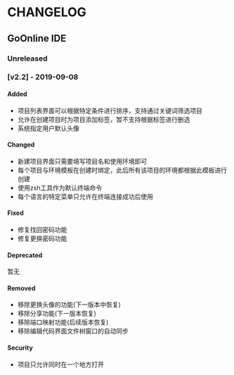 # CHANGELOG

## GoOnline IDE

### Unreleased

### \[v2.2\] - 2019-09-08

#### Added

* 项目列表界面可以根据特定条件进行排序，支持通过关键词筛选项目
* 允许在创建项目时为项目添加标签，暂不支持根据标签进行删选
* 系统指定用户默认头像

#### Changed

* 新建项目界面只需要填写项目名和使用环境即可
* 每个项目与环境模板在创建时绑定，此后所有该项目的环境都根据此模板进行创建
* 使用zsh工具作为默认终端命令
* 每个语言的特定菜单只允许在终端连接成功后使用

#### Fixed

* 修复找回密码功能
* 修复更换密码功能

#### Deprecated

暂无

#### Removed

* 移除更换头像的功能\(下一版本中恢复\)
* 移除分享功能\(下一版本恢复\)
* 移除端口映射功能\(后续版本恢复\)
* 移除编辑代码界面文件树窗口的自动同步

#### Security

* 项目只允许同时在一个地方打开

